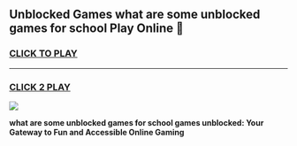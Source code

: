 
## Unblocked Games what are some unblocked games for school Play Online 👋
<h3>
<a href="https://news.freeplayer.one?title=what_are_some_unblocked_games_for_school&ref=17F">CLICK TO PLAY</a></h3>
<hr>

<h3>
<a href="https://news.freeplayer.one?title=what_are_some_unblocked_games_for_school&ref=17F">CLICK 2 PLAY</a>
  
</h3>

<a href="https://news.freeplayer.one?title=what_are_some_unblocked_games_for_school&ref=17F/"><img src="https://clearcache.store/games.png"></a>


**what are some unblocked games for school games unblocked: Your Gateway to Fun and Accessible Online Gaming**
